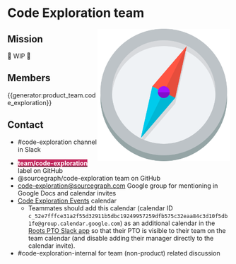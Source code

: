 # Code Exploration team

<img src="logo.svg" align="right" width="300" alt="Exploration team logo (Compass)">

## Mission

🚧 WIP 🚧

## Members

{{generator:product_team.code_exploration}}

## Contact

- #code-exploration channel in Slack
<!-- - @code-exploration-support to ping the engineer on weekly support rotation. -->
- [<span class="badge" style="background: #c2255c; color: white; font-weight: bold">team/code-exploration</span>](https://github.com/sourcegraph/sourcegraph/issues/new?labels=team/code-exploration) label on GitHub
- @sourcegraph/code-exploration team on GitHub
- code-exploration@sourcegraph.com Google group for mentioning in Google Docs and calendar invites
- [Code Exploration Events](https://calendar.google.com/calendar/u/0?cid=Y181MmU3ZmZmY2UzMWEyZjU1ZDMyOTExYjVkYmMxOTI0OTk1NzI1OWRmYjU3NWMzMmVhYTg0YzNkMTBmNWRiMWZlQGdyb3VwLmNhbGVuZGFyLmdvb2dsZS5jb20) calendar
  - Teammates should add this calendar (calendar ID `c_52e7fffce31a2f55d32911b5dbc19249957259dfb575c32eaa84c3d10f5db1fe@group.calendar.google.com`) as an additional calendar in the [Roots PTO Slack app](../../../../benefits-pay-perks/benefits-perks/time-off/submitting-time-off.md) so that their PTO is visible to their team on the team calendar (and disable adding their manager directly to the calendar invite).
- #code-exploration-internal for team (non-product) related discussion
<!-- - #code-exploration-eng for higher bandwith communication typically amongst the engineering team / PM. This channel is separated out of #code-exploration since this discussion can get quite noisy for the casual observer of #code-exploration. -->
